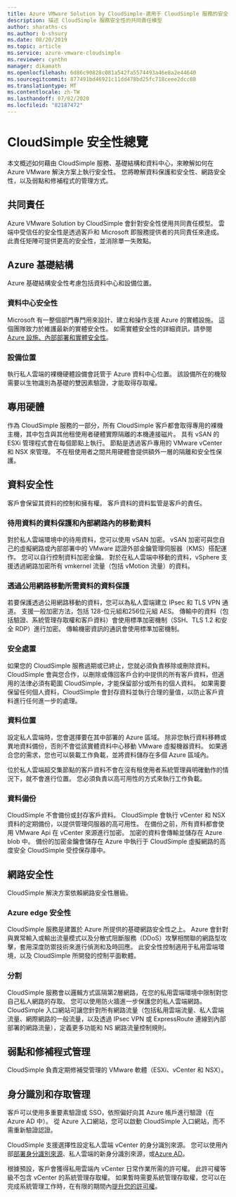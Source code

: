 ```yaml
---
title: Azure VMware Solution by CloudSimple-適用于 CloudSimple 服務的安全性
description: 描述 CloudSimple 服務安全性的共同責任模型
author: sharaths-cs
ms.author: b-shsury
ms.date: 08/20/2019
ms.topic: article
ms.service: azure-vmware-cloudsimple
ms.reviewer: cynthn
manager: dikamath
ms.openlocfilehash: 6d86c90828c081a542fa5574493a46e8a2e44640
ms.sourcegitcommit: 877491bd46921c11dd478bd25fc718ceee2dcc08
ms.translationtype: MT
ms.contentlocale: zh-TW
ms.lasthandoff: 07/02/2020
ms.locfileid: "82187472"
---
```

# <a name="cloudsimple-security-overview"></a>CloudSimple 安全性總覽

本文概述如何藉由 CloudSimple 服務、基礎結構和資料中心，來瞭解如何在 Azure VMware 解決方案上執行安全性。 您將瞭解資料保護和安全性、網路安全性，以及弱點和修補程式的管理方式。

## <a name="shared-responsibility"></a>共同責任

Azure VMware Solution by CloudSimple 會針對安全性使用共同責任模型。 雲端中受信任的安全性是透過客戶和 Microsoft 即服務提供者的共同責任來達成。 此責任矩陣可提供更高的安全性，並消除單一失敗點。

## <a name="azure-infrastructure"></a>Azure 基礎結構

Azure 基礎結構安全性考慮包括資料中心和設備位置。

### <a name="datacenter-security"></a>資料中心安全性

Microsoft 有一整個部門專門用來設計、建立和操作支援 Azure 的實體設施。 這個團隊致力於維護最新的實體安全性。 如需實體安全性的詳細資訊，請參閱[Azure 設施、內部部署和實體安全性](../security/azure-physical-security.md)。

### <a name="equipment-location"></a>設備位置

執行私人雲端的裸機硬體設備會託管于 Azure 資料中心位置。  該設備所在的機殼需要以生物識別為基礎的雙因素驗證，才能取得存取權。

## <a name="dedicated-hardware"></a>專用硬體

作為 CloudSimple 服務的一部分，所有 CloudSimple 客戶都會取得專用的裸機主機，其中包含與其他租使用者硬體實際隔離的本機連接磁片。 具有 vSAN 的 ESXi 管理程式會在每個節點上執行。 節點是透過客戶專用的 VMware vCenter 和 NSX 來管理。 不在租使用者之間共用硬體會提供額外一層的隔離和安全性保護。

## <a name="data-security"></a>資料安全性

客戶會保留其資料的控制和擁有權。 客戶資料的資料監管是客戶的責任。

### <a name="data-protection-for-data-at-rest-and-data-in-motion-within-internal-networks"></a>待用資料的資料保護和內部網路內的移動資料

對於私人雲端環境中的待用資料，您可以使用 vSAN 加密。 vSAN 加密可與您自己的虛擬網路或內部部署中的 VMware 認證外部金鑰管理伺服器（KMS）搭配運作。  您可以自行控制資料加密金鑰。 對於在私人雲端中移動的資料，vSphere 支援透過網路加密所有 vmkernel 流量（包括 vMotion 流量）的資料。

### <a name="data-protection-for-data-that-is-required-to-move-through-public-networks"></a>透過公用網路移動所需資料的資料保護

若要保護透過公用網路移動的資料，您可以為私人雲端建立 IPsec 和 TLS VPN 通道。 支援一般加密方法，包括 128-位元組和256位元組 AES。 傳輸中的資料（包括驗證、系統管理存取權和客戶資料）會使用標準加密機制（SSH、TLS 1.2 和安全 RDP）進行加密。 傳輸機密資訊的通訊會使用標準加密機制。

### <a name="secure-disposal"></a>安全處置

如果您的 CloudSimple 服務過期或已終止，您就必須負責移除或刪除資料。 CloudSimple 會與您合作，以刪除或傳回客戶合約中提供的所有客戶資料，但適用的法律必須有範圍 CloudSimple，才能保留部分或所有的個人資料。 如果需要保留任何個人資料，CloudSimple 會封存資料並執行合理的量值，以防止客戶資料進行任何進一步的處理。

### <a name="data-location"></a>資料位置

設定私人雲端時，您會選擇要在其中部署的 Azure 區域。 除非您執行資料移轉或異地資料備份，否則不會從該實體資料中心移動 VMware 虛擬機器資料。 如果適合您的需求，您也可以裝載工作負載，並將資料儲存在多個 Azure 區域內。

位於私人雲端超交集節點的客戶資料不會在沒有租使用者系統管理員明確動作的情況下，就不會進行位置。 您必須負責以高可用性的方式來執行工作負載。

### <a name="data-backups"></a>資料備份

CloudSimple 不會備份或封存客戶資料。 CloudSimple 會執行 vCenter 和 NSX 資料的定期備份，以提供管理伺服器的高可用性。 在備份之前，所有資料都會使用 VMware Api 在 vCenter 來源進行加密。 加密的資料會傳輸並儲存在 Azure blob 中。 備份的加密金鑰會儲存在 Azure 中執行于 CloudSimple 虛擬網路的高度安全 CloudSimple 受控保存庫中。

## <a name="network-security"></a>網路安全性

CloudSimple 解決方案依賴網路安全性層級。

### <a name="azure-edge-security"></a>Azure edge 安全性

CloudSimple 服務是建置於 Azure 所提供的基礎網路安全性之上。 Azure 會針對與異常輸入或輸出流量模式以及分散式阻斷服務（DDoS）攻擊相關聯的網路型攻擊，套用深度防禦技術來進行偵測和及時回應。 此安全性控制適用于私用雲端環境，以及 CloudSimple 所開發的控制平面軟體。

### <a name="segmentation"></a>分割

CloudSimple 服務會以邏輯方式區隔第2層網路，在您的私用雲端環境中限制對您自己私人網路的存取。 您可以使用防火牆進一步保護您的私人雲端網路。 CloudSimple 入口網站可讓您針對所有網路流量（包括私用雲端流量、私人雲端流量、網際網路的一般流量，以及透過 IPsec VPN 或 ExpressRoute 連線到內部部署的網路流量），定義更多功能和 NS 網路流量控制規則。

## <a name="vulnerability-and-patch-management"></a>弱點和修補程式管理

CloudSimple 負責定期修補受管理的 VMware 軟體（ESXi、vCenter 和 NSX）。

## <a name="identity-and-access-management"></a>身分識別和存取管理

客戶可以使用多重要素驗證或 SSO，依照偏好向其 Azure 帳戶進行驗證（在 Azure AD 中）。 從 Azure 入口網站，您可以啟動 CloudSimple 入口網站，而不需重新驗證認證。

CloudSimple 支援選擇性設定私人雲端 vCenter 的身分識別來源。 您可以使用內部[部署身分識別來源](set-vcenter-identity.md)、私人雲端的新身分識別來源，或[Azure AD](azure-ad.md)。

根據預設，客戶會獲得私用雲端內 vCenter 日常作業所需的許可權。 此許可權等級不包含 vCenter 的系統管理存取權。 如果暫時需要系統管理存取權，您可以在完成系統管理工作時，在有限的期間內[提升您的許可權](escalate-private-cloud-privileges.md)。
